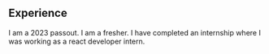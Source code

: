 ## Experience
I am a 2023 passout. I am a fresher. I have completed an internship where I was working as a react developer intern.

